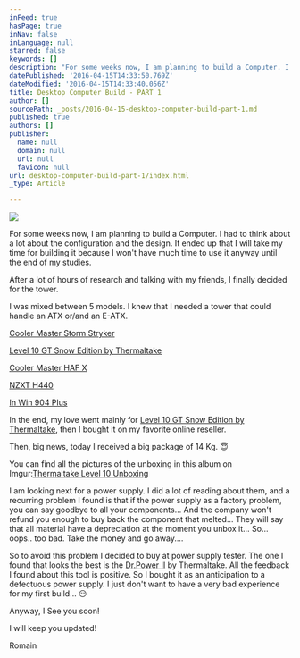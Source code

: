 ```yaml
---
inFeed: true
hasPage: true
inNav: false
inLanguage: null
starred: false
keywords: []
description: "For some weeks now, I am planning to build a Computer. I had to think about a lot about the configuration and the design. It ended up that I will take my time for building it because I won't have much time to use it anyway until the end of my studies."
datePublished: '2016-04-15T14:33:50.769Z'
dateModified: '2016-04-15T14:33:40.056Z'
title: Desktop Computer Build - PART 1
author: []
sourcePath: _posts/2016-04-15-desktop-computer-build-part-1.md
published: true
authors: []
publisher:
  name: null
  domain: null
  url: null
  favicon: null
url: desktop-computer-build-part-1/index.html
_type: Article

---
```

![](https://the-grid-user-content.s3-us-west-2.amazonaws.com/d5688572-f715-447b-9407-8c9948501b60.png)

For some weeks now, I am planning to build a Computer. I had to think about a lot about the configuration and the design. It ended up that I will take my time for building it because I won't have much time to use it anyway until the end of my studies.

After a lot of hours of research and talking with my friends, I finally decided for the tower.

I was mixed between 5 models. I knew that I needed a tower that could handle an ATX or/and an E-ATX.

[Cooler Master Storm Stryker][0]

[Level 10 GT Snow Edition by Thermaltake][1]

[Cooler Master HAF X][2]

[NZXT H440][3]

[In Win 904 Plus][4]

In the end, my love went mainly for [Level 10 GT Snow Edition by Thermaltake][1], then I bought it on my favorite online reseller.

Then, big news, today I received a big package of 14 Kg. 😇

You can find all the pictures of the unboxing in this album on Imgur:[Thermaltake Level 10 Unboxing][5]

I am looking next for a power supply. I did a lot of reading about them, and a recurring problem I found is that if the power supply as a factory problem, you can say goodbye to all your components... And the company won't refund you enough to buy back the component that melted... They will say that all material have a depreciation at the moment you unbox it... So... oops.. too bad. Take the money and go away....

So to avoid this problem I decided to buy at power supply tester. The one I found that looks the best is the [Dr.Power II][6] by Thermaltake. All the feedback I found about this tool is positive. So I bought it as an anticipation to a defectuous power supply. I just don't want to have a very bad experience for my first build... 😑

Anyway, I See you soon!

I will keep you updated!

Romain

[0]: http://gaming.coolermaster.com/en/products/cases/stryker/
[1]: http://www.thermaltake.com/products-model.aspx?id=C_00001788
[2]: http://www.coolermaster.com/case/full-tower/haf-x/
[3]: https://www.nzxt.com/product/detail/143-h440-performance-mid-tower.html
[4]: http://inwin-style.com/en/goods.php?act=view&id=904%20PLUS
[5]: http://imgur.com/a/GP3Qs
[6]: http://www.thermaltake.com/products-model.aspx?id=C_00001777